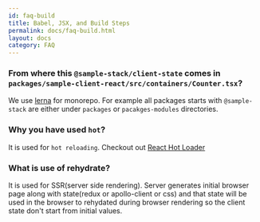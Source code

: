 ```yaml
---
id: faq-build
title: Babel, JSX, and Build Steps
permalink: docs/faq-build.html
layout: docs
category: FAQ
---
```



### From where this `@sample-stack/client-state` comes  in `packages/sample-client-react/src/containers/Counter.tsx`?

We use [lerna](https://github.com/lerna/lerna) for monorepo. For example all packages starts with `@sample-stack` are either under `packages` or `pacakges-modules` directories.


### Why you have used `hot`?

It is used for `hot reloading`. Checkout out [React Hot Loader](https://github.com/gaearon/react-hot-loader)

### What is use of rehydrate?

It is used for SSR(server side rendering). Server generates initial browser page along with state(redux or apollo-client or css) and that state will be used in the browser to rehydated during browser rendering so the client state don't start from initial values.
